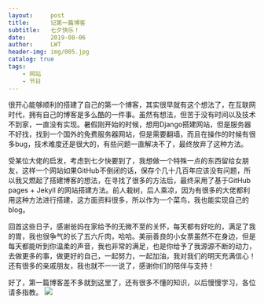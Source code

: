 ```yaml
---
layout:     post
title:      记第一篇博客
subtitle:   七夕快乐！
date:       2019-08-06
author:     LWT
header-img: img/005.jpg
catalog: true
tags:
    - 网站
    - 节日
---
```


   很开心能够顺利的搭建了自己的第一个博客，其实很早就有这个想法了，在互联网时代，拥有自己的博客是多么酷的一件事。虽然有想法，但苦于没有时间以及技术不到家，一直没有实现。暑假刚开始的时候，想用Django搭建网站，但是服务器不好找，找到一个国外的免费服务器网站，但是需要翻墙，而且在操作的时候有很多bug，技术难度还是很大的，有些问题一直解决不了，最终放弃了这种方法。

   受某位大佬的启发，考虑到七夕快要到了，我想做一个特殊一点的东西留给女朋友，这样一个网站如果GitHub不倒闭的话，保存个几十几百年应该没有问题，所以我又燃起了搭建博客的想法，在寻找了很多的方法后，最终采用了基于GitHub pages + Jekyll 的网站搭建方法。前人栽树，后人乘凉，因为有很多的大佬都利用这种方法进行搭建，这方面资料很多，所以作为一个菜鸟，我也能实现自己的blog。

   回首这些日子，感谢爸妈在家给予的无微不至的关怀，每天都有好吃的，满足了我的胃，我也很争气的长了五六斤肉，哈哈。美丽善良的小女票虽然不在身边，但是每天都能听到你温柔的声音，我也非常的满足，也是你给予了我源源不断的动力，去做更多的事，做更好的自己，一起努力，一起加油，我对我们的明天充满信心！还有很多的亲戚朋友，我也就不一一说了，感谢你们的陪伴与支持！

   好了，第一篇博客差不多就到这里了，还有很多不懂的知识，以后慢慢学习，各位请多指教。
![](https://s2.ax1x.com/2019/08/05/eRyXRO.jpg)

